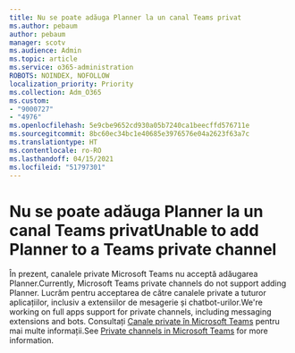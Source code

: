 ```yaml
---
title: Nu se poate adăuga Planner la un canal Teams privat
ms.author: pebaum
author: pebaum
manager: scotv
ms.audience: Admin
ms.topic: article
ms.service: o365-administration
ROBOTS: NOINDEX, NOFOLLOW
localization_priority: Priority
ms.collection: Adm_O365
ms.custom:
- "9000727"
- "4976"
ms.openlocfilehash: 5e9cbe9652cd930a05b7240ca1beecffd576711e
ms.sourcegitcommit: 8bc60ec34bc1e40685e3976576e04a2623f63a7c
ms.translationtype: HT
ms.contentlocale: ro-RO
ms.lasthandoff: 04/15/2021
ms.locfileid: "51797301"
---
```

# <a name="unable-to-add-planner-to-a-teams-private-channel"></a><span data-ttu-id="086cf-102">Nu se poate adăuga Planner la un canal Teams privat</span><span class="sxs-lookup"><span data-stu-id="086cf-102">Unable to add Planner to a Teams private channel</span></span>

<span data-ttu-id="086cf-103">În prezent, canalele private Microsoft Teams nu acceptă adăugarea Planner.</span><span class="sxs-lookup"><span data-stu-id="086cf-103">Currently, Microsoft Teams private channels do not support adding Planner.</span></span>  <span data-ttu-id="086cf-104">Lucrăm pentru acceptarea de către canalele private a tuturor aplicațiilor, inclusiv a extensiilor de mesagerie și chatbot-urilor.</span><span class="sxs-lookup"><span data-stu-id="086cf-104">We're working on full apps support for private channels, including messaging extensions and bots.</span></span> <span data-ttu-id="086cf-105">Consultați [Canale private în Microsoft Teams](https://docs.microsoft.com/microsoftteams/private-channels#what-you-need-to-know-about-private-channels) pentru mai multe informații.</span><span class="sxs-lookup"><span data-stu-id="086cf-105">See [Private channels in Microsoft Teams](https://docs.microsoft.com/microsoftteams/private-channels#what-you-need-to-know-about-private-channels) for more information.</span></span>
